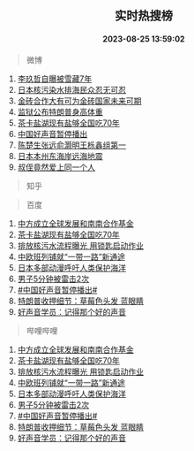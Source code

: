<div align="center"><h2>实时热搜榜</h2><h4>2023-08-25 13:59:02</h4></div>

> 微博  

1. [李玖哲自曝被雪藏7年](https://s.weibo.com/weibo?q=%23%E6%9D%8E%E7%8E%96%E5%93%B2%E8%87%AA%E6%9B%9D%E8%A2%AB%E9%9B%AA%E8%97%8F7%E5%B9%B4%23&t=31&band_rank=1&Refer=top)<br />
2. [日本核污染水排海民众忍无可忍](https://s.weibo.com/weibo?q=%23%E6%97%A5%E6%9C%AC%E6%A0%B8%E6%B1%A1%E6%9F%93%E6%B0%B4%E6%8E%92%E6%B5%B7%E6%B0%91%E4%BC%97%E5%BF%8D%E6%97%A0%E5%8F%AF%E5%BF%8D%23&t=31&band_rank=2&Refer=top)<br />
3. [金砖合作大有可为金砖国家未来可期](https://s.weibo.com/weibo?q=%23%E9%87%91%E7%A0%96%E5%90%88%E4%BD%9C%E5%A4%A7%E6%9C%89%E5%8F%AF%E4%B8%BA%E9%87%91%E7%A0%96%E5%9B%BD%E5%AE%B6%E6%9C%AA%E6%9D%A5%E5%8F%AF%E6%9C%9F%23&t=31&band_rank=3&Refer=top)<br />
4. [监狱公布特朗普身高体重](https://s.weibo.com/weibo?q=%23%E7%9B%91%E7%8B%B1%E5%85%AC%E5%B8%83%E7%89%B9%E6%9C%97%E6%99%AE%E8%BA%AB%E9%AB%98%E4%BD%93%E9%87%8D%23&t=31&band_rank=4&Refer=top)<br />
5. [茶卡盐湖现有盐够全国吃70年](https://s.weibo.com/weibo?q=%23%E8%8C%B6%E5%8D%A1%E7%9B%90%E6%B9%96%E7%8E%B0%E6%9C%89%E7%9B%90%E5%A4%9F%E5%85%A8%E5%9B%BD%E5%90%8370%E5%B9%B4%23&t=31&band_rank=5&Refer=top)<br />
6. [中国好声音暂停播出](https://s.weibo.com/weibo?q=%23%E4%B8%AD%E5%9B%BD%E5%A5%BD%E5%A3%B0%E9%9F%B3%E6%9A%82%E5%81%9C%E6%92%AD%E5%87%BA%23&t=31&band_rank=6&Refer=top)<br />
7. [陈楚生张远俞灏明王栎鑫组第一](https://s.weibo.com/weibo?q=%23%E9%99%88%E6%A5%9A%E7%94%9F%E5%BC%A0%E8%BF%9C%E4%BF%9E%E7%81%8F%E6%98%8E%E7%8E%8B%E6%A0%8E%E9%91%AB%E7%BB%84%E7%AC%AC%E4%B8%80%23&t=31&band_rank=7&Refer=top)<br />
8. [日本本州东海岸远海地震](https://s.weibo.com/weibo?q=%23%E6%97%A5%E6%9C%AC%E6%9C%AC%E5%B7%9E%E4%B8%9C%E6%B5%B7%E5%B2%B8%E8%BF%9C%E6%B5%B7%E5%9C%B0%E9%9C%87%23&t=31&band_rank=8&Refer=top)<br />
9. [叔侄竟然爱上同一个人](https://s.weibo.com/weibo?q=%23%E5%8F%94%E4%BE%84%E7%AB%9F%E7%84%B6%E7%88%B1%E4%B8%8A%E5%90%8C%E4%B8%80%E4%B8%AA%E4%BA%BA%23&t=31&band_rank=9&Refer=top)<br />

> 知乎  


> 百度  

1. [中方成立全球发展和南南合作基金](https://www.baidu.com/s?wd=%E4%B8%AD%E6%96%B9%E6%88%90%E7%AB%8B%E5%85%A8%E7%90%83%E5%8F%91%E5%B1%95%E5%92%8C%E5%8D%97%E5%8D%97%E5%90%88%E4%BD%9C%E5%9F%BA%E9%87%91&sa=fyb_news&rsv_dl=fyb_news)<br />
2. [茶卡盐湖现有盐够全国吃70年](https://www.baidu.com/s?wd=%E8%8C%B6%E5%8D%A1%E7%9B%90%E6%B9%96%E7%8E%B0%E6%9C%89%E7%9B%90%E5%A4%9F%E5%85%A8%E5%9B%BD%E5%90%8370%E5%B9%B4&sa=fyb_news&rsv_dl=fyb_news)<br />
3. [排放核污水流程曝光 用锁匙启动作业](https://www.baidu.com/s?wd=%E6%8E%92%E6%94%BE%E6%A0%B8%E6%B1%A1%E6%B0%B4%E6%B5%81%E7%A8%8B%E6%9B%9D%E5%85%89+%E7%94%A8%E9%94%81%E5%8C%99%E5%90%AF%E5%8A%A8%E4%BD%9C%E4%B8%9A&sa=fyb_news&rsv_dl=fyb_news)<br />
4. [中欧班列铺就“一带一路”新通途](https://www.baidu.com/s?wd=%E4%B8%AD%E6%AC%A7%E7%8F%AD%E5%88%97%E9%93%BA%E5%B0%B1%E2%80%9C%E4%B8%80%E5%B8%A6%E4%B8%80%E8%B7%AF%E2%80%9D%E6%96%B0%E9%80%9A%E9%80%94&sa=fyb_news&rsv_dl=fyb_news)<br />
5. [日本多部动漫呼吁人类保护海洋](https://www.baidu.com/s?wd=%E6%97%A5%E6%9C%AC%E5%A4%9A%E9%83%A8%E5%8A%A8%E6%BC%AB%E5%91%BC%E5%90%81%E4%BA%BA%E7%B1%BB%E4%BF%9D%E6%8A%A4%E6%B5%B7%E6%B4%8B&sa=fyb_news&rsv_dl=fyb_news)<br />
6. [男子5分钟被雷击2次](https://www.baidu.com/s?wd=%E7%94%B7%E5%AD%905%E5%88%86%E9%92%9F%E8%A2%AB%E9%9B%B7%E5%87%BB2%E6%AC%A1&sa=fyb_news&rsv_dl=fyb_news)<br />
7. [#中国好声音暂停播出#](https://www.baidu.com/s?wd=%23%E4%B8%AD%E5%9B%BD%E5%A5%BD%E5%A3%B0%E9%9F%B3%E6%9A%82%E5%81%9C%E6%92%AD%E5%87%BA%23&sa=fyb_news&rsv_dl=fyb_news)<br />
8. [特朗普收押细节：草莓色头发 蓝眼睛](https://www.baidu.com/s?wd=%E7%89%B9%E6%9C%97%E6%99%AE%E6%94%B6%E6%8A%BC%E7%BB%86%E8%8A%82%EF%BC%9A%E8%8D%89%E8%8E%93%E8%89%B2%E5%A4%B4%E5%8F%91+%E8%93%9D%E7%9C%BC%E7%9D%9B&sa=fyb_news&rsv_dl=fyb_news)<br />
9. [好声音学员：记得那个好的声音](https://www.baidu.com/s?wd=%E5%A5%BD%E5%A3%B0%E9%9F%B3%E5%AD%A6%E5%91%98%EF%BC%9A%E8%AE%B0%E5%BE%97%E9%82%A3%E4%B8%AA%E5%A5%BD%E7%9A%84%E5%A3%B0%E9%9F%B3&sa=fyb_news&rsv_dl=fyb_news)<br />

> 哔哩哔哩  

1. [中方成立全球发展和南南合作基金](https://www.baidu.com/s?wd=%E4%B8%AD%E6%96%B9%E6%88%90%E7%AB%8B%E5%85%A8%E7%90%83%E5%8F%91%E5%B1%95%E5%92%8C%E5%8D%97%E5%8D%97%E5%90%88%E4%BD%9C%E5%9F%BA%E9%87%91&sa=fyb_news&rsv_dl=fyb_news)<br />
2. [茶卡盐湖现有盐够全国吃70年](https://www.baidu.com/s?wd=%E8%8C%B6%E5%8D%A1%E7%9B%90%E6%B9%96%E7%8E%B0%E6%9C%89%E7%9B%90%E5%A4%9F%E5%85%A8%E5%9B%BD%E5%90%8370%E5%B9%B4&sa=fyb_news&rsv_dl=fyb_news)<br />
3. [排放核污水流程曝光 用锁匙启动作业](https://www.baidu.com/s?wd=%E6%8E%92%E6%94%BE%E6%A0%B8%E6%B1%A1%E6%B0%B4%E6%B5%81%E7%A8%8B%E6%9B%9D%E5%85%89+%E7%94%A8%E9%94%81%E5%8C%99%E5%90%AF%E5%8A%A8%E4%BD%9C%E4%B8%9A&sa=fyb_news&rsv_dl=fyb_news)<br />
4. [中欧班列铺就“一带一路”新通途](https://www.baidu.com/s?wd=%E4%B8%AD%E6%AC%A7%E7%8F%AD%E5%88%97%E9%93%BA%E5%B0%B1%E2%80%9C%E4%B8%80%E5%B8%A6%E4%B8%80%E8%B7%AF%E2%80%9D%E6%96%B0%E9%80%9A%E9%80%94&sa=fyb_news&rsv_dl=fyb_news)<br />
5. [日本多部动漫呼吁人类保护海洋](https://www.baidu.com/s?wd=%E6%97%A5%E6%9C%AC%E5%A4%9A%E9%83%A8%E5%8A%A8%E6%BC%AB%E5%91%BC%E5%90%81%E4%BA%BA%E7%B1%BB%E4%BF%9D%E6%8A%A4%E6%B5%B7%E6%B4%8B&sa=fyb_news&rsv_dl=fyb_news)<br />
6. [男子5分钟被雷击2次](https://www.baidu.com/s?wd=%E7%94%B7%E5%AD%905%E5%88%86%E9%92%9F%E8%A2%AB%E9%9B%B7%E5%87%BB2%E6%AC%A1&sa=fyb_news&rsv_dl=fyb_news)<br />
7. [#中国好声音暂停播出#](https://www.baidu.com/s?wd=%23%E4%B8%AD%E5%9B%BD%E5%A5%BD%E5%A3%B0%E9%9F%B3%E6%9A%82%E5%81%9C%E6%92%AD%E5%87%BA%23&sa=fyb_news&rsv_dl=fyb_news)<br />
8. [特朗普收押细节：草莓色头发 蓝眼睛](https://www.baidu.com/s?wd=%E7%89%B9%E6%9C%97%E6%99%AE%E6%94%B6%E6%8A%BC%E7%BB%86%E8%8A%82%EF%BC%9A%E8%8D%89%E8%8E%93%E8%89%B2%E5%A4%B4%E5%8F%91+%E8%93%9D%E7%9C%BC%E7%9D%9B&sa=fyb_news&rsv_dl=fyb_news)<br />
9. [好声音学员：记得那个好的声音](https://www.baidu.com/s?wd=%E5%A5%BD%E5%A3%B0%E9%9F%B3%E5%AD%A6%E5%91%98%EF%BC%9A%E8%AE%B0%E5%BE%97%E9%82%A3%E4%B8%AA%E5%A5%BD%E7%9A%84%E5%A3%B0%E9%9F%B3&sa=fyb_news&rsv_dl=fyb_news)<br />
